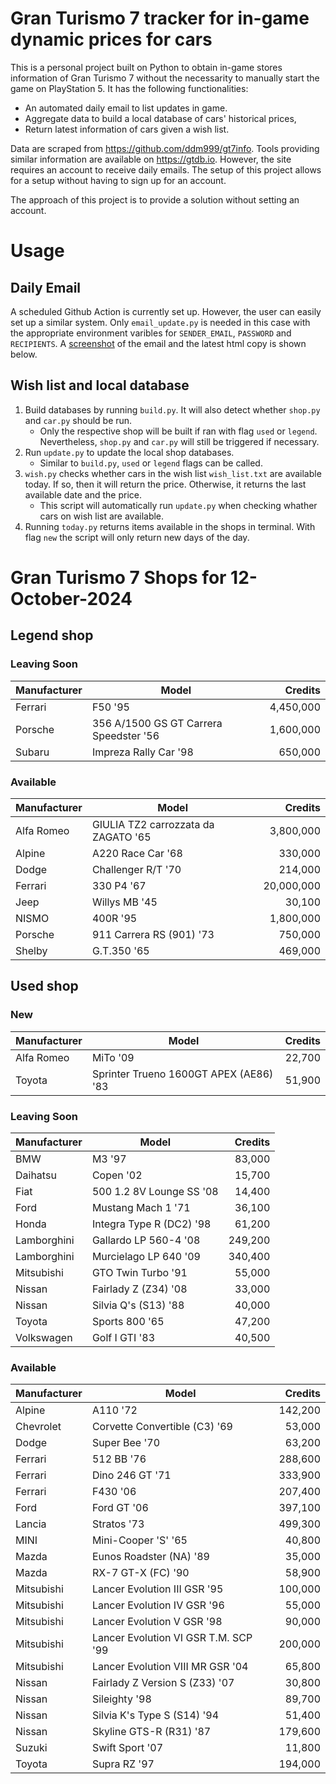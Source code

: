 # Gran Turismo 7 tracker for in-game dynamic prices for cars

This is a personal project built on Python to obtain in-game stores information of Gran Turismo 7 without the necessarity to manually start the game on PlayStation 5. It has the following functionalities:

- An automated daily email to list updates in game.
- Aggregate data to build a local database of cars' historical prices,
- Return latest information of cars given a wish list.

Data are scraped from https://github.com/ddm999/gt7info. Tools providing similar information are available on https://gtdb.io. However, the site requires an account to receive daily emails. The setup of this project allows for a setup without having to sign up for an account.

The approach of this project is to provide a solution without setting an account.

# Usage

## Daily Email

A scheduled Github Action is currently set up. However, the user can easily set up a similar system. Only `email_update.py` is needed in this case with the appropriate environment varibles for `SENDER_EMAIL`, `PASSWORD` and `RECIPIENTS`. A [screenshot](https://raw.githubusercontent.com/marcohoucheng/Gran-Turismo-7-Price-Tracker/main/data/email_screenshot.png) of the email and the latest html copy is shown below.

## Wish list and local database

1. Build databases by running `build.py`. It will also detect whether `shop.py` and `car.py` should be run.
    - Only the respective shop will be built if ran with flag `used` or `legend`. Nevertheless, `shop.py` and `car.py` will still be triggered if necessary.
2. Run `update.py` to update the local shop databases.
    - Similar to `build.py`, `used` or `legend` flags can be called.
3. `wish.py` checks whether cars in the wish list `wish_list.txt` are available today. If so, then it will return the price. Otherwise, it returns the last available date and the price.
    - This script will automatically run `update.py` when checking whather cars on wish list are available.
4. Running `today.py` returns items available in the shops in terminal. With flag `new` the script will only return new days of the day.


# Gran Turismo 7 Shops for 12-October-2024



## Legend shop

### Leaving Soon
 | Manufacturer | Model | Credits |
 | --- | --- | --: |
|Ferrari|F50 '95|4,450,000|
|Porsche|356 A/1500 GS GT Carrera Speedster '56|1,600,000|
|Subaru|Impreza Rally Car '98|650,000|

### Available
 | Manufacturer | Model | Credits |
 | --- | --- | --: |
|Alfa Romeo|GIULIA TZ2 carrozzata da ZAGATO '65|3,800,000|
|Alpine|A220 Race Car '68|330,000|
|Dodge|Challenger R/T '70|214,000|
|Ferrari|330 P4 '67|20,000,000|
|Jeep|Willys MB '45|30,100|
|NISMO|400R '95|1,800,000|
|Porsche|911 Carrera RS (901) '73|750,000|
|Shelby|G.T.350 '65|469,000|


## Used shop

### New
 | Manufacturer | Model | Credits |
 | --- | --- | --: |
|Alfa Romeo|MiTo '09|22,700|
|Toyota|Sprinter Trueno 1600GT APEX (AE86) '83|51,900|

### Leaving Soon
 | Manufacturer | Model | Credits |
 | --- | --- | --: |
|BMW|M3 '97|83,000|
|Daihatsu|Copen '02|15,700|
|Fiat|500 1.2 8V Lounge SS '08|14,400|
|Ford|Mustang Mach 1 '71|36,100|
|Honda|Integra Type R (DC2) '98|61,200|
|Lamborghini|Gallardo LP 560-4 '08|249,200|
|Lamborghini|Murcielago LP 640 '09|340,400|
|Mitsubishi|GTO Twin Turbo '91|55,000|
|Nissan|Fairlady Z (Z34) '08|33,000|
|Nissan|Silvia Q's (S13) '88|40,000|
|Toyota|Sports 800 '65|47,200|
|Volkswagen|Golf I GTI '83|40,500|

### Available
 | Manufacturer | Model | Credits |
 | --- | --- | --: |
|Alpine|A110 '72|142,200|
|Chevrolet|Corvette Convertible (C3) '69|53,000|
|Dodge|Super Bee '70|63,200|
|Ferrari|512 BB '76|288,600|
|Ferrari|Dino 246 GT '71|333,900|
|Ferrari|F430 '06|207,400|
|Ford|Ford GT '06|397,100|
|Lancia|Stratos '73|499,300|
|MINI|Mini-Cooper 'S' '65|40,800|
|Mazda|Eunos Roadster (NA) '89|35,000|
|Mazda|RX-7 GT-X (FC) '90|58,900|
|Mitsubishi|Lancer Evolution III GSR '95|100,000|
|Mitsubishi|Lancer Evolution IV GSR '96|55,000|
|Mitsubishi|Lancer Evolution V GSR '98|90,000|
|Mitsubishi|Lancer Evolution VI GSR T.M. SCP '99|200,000|
|Mitsubishi|Lancer Evolution VIII MR GSR '04|65,800|
|Nissan|Fairlady Z Version S (Z33) '07|30,800|
|Nissan|Sileighty '98|89,700|
|Nissan|Silvia K's Type S (S14) '94|51,400|
|Nissan|Skyline GTS-R (R31) '87|179,600|
|Suzuki|Swift Sport '07|11,800|
|Toyota|Supra RZ '97|194,000|
